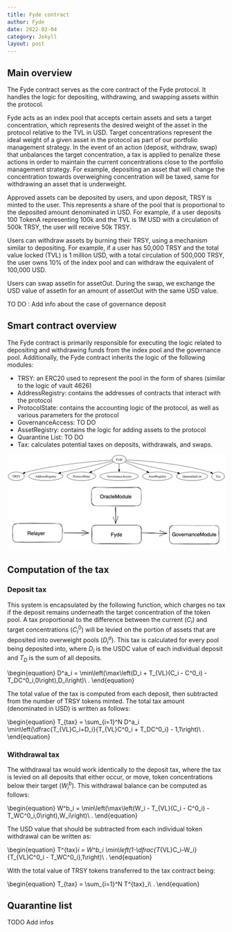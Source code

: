 ```yaml
---
title: Fyde contract
author: Fyde  
date: 2022-02-04
category: Jekyll
layout: post
---
```


## Main overview

The Fyde contract serves as the core contract of the Fyde protocol. It handles the logic for depositing, withdrawing, and swapping assets within the protocol.

Fyde acts as an index pool that accepts certain assets and sets a target concentration, which represents the desired weight of the asset in the protocol relative to the TVL in USD. Target concentrations represent the ideal weight of a given asset in the protocol as part of our portfolio management strategy. In the event of an action (deposit, withdraw, swap) that unbalances the target concentration, a tax is applied to penalize these actions in order to maintain the current concentrations close to the portfolio management strategy. For example, depositing an asset that will change the concentration towards overweighing concentration will be taxed, same for withdrawing an asset that is underweight.

Approved assets can be deposited by users, and upon deposit, TRSY is minted to the user. This represents a share of the pool that is proportional to the deposited amount denominated in USD. For example, if a user deposits 100 TokenA representing 100k and the TVL is 1M USD with a circulation of 500k TRSY, the user will receive 50k TRSY.

Users can withdraw assets by burning their TRSY, using a mechanism similar to depositing. For example, if a user has 50,000 TRSY and the total value locked (TVL) is 1 million USD, with a total circulation of 500,000 TRSY, the user owns 10% of the index pool and can withdraw the equivalent of 100,000 USD.

Users can swap assetIn for assetOut. During the swap, we exchange the USD value of assetIn for an amount of assetOut with the same USD value.


TO DO : Add info about the case of governance deposit


## Smart contract overview

The Fyde contract is primarily responsible for executing the logic related to depositing and withdrawing funds from the index pool and the governance pool. Additionally, the Fyde contract inherits the logic of the following modules:

- TRSY: an ERC20 used to represent the pool in the form of shares (similar to the logic of vault 4626)
- AddressRegistry: contains the addresses of contracts that interact with the protocol
- ProtocolState: contains the accounting logic of the protocol, as well as various parameters for the protocol
- GovernanceAccess: TO DO
- AssetRegistry: contains the logic for adding assets to the protocol
- Quarantine List: TO DO
- Tax: calculates potential taxes on deposits, withdrawals, and swaps.

![Fyde](/illustrations/Fyde.png)
![Architecture](/illustrations/ContractOverview.png)



## Computation of the tax 

### Deposit tax

This system is encapsulated by the following function, which charges no tax if the deposit remains underneath the target concentration of the token pool. A tax proportional to the difference between the current ($C_{i}$) and target concentrations ($C_{i}^0$) will be levied on the portion of assets that are deposited into overweight pools ($D_{i}^a$). This tax is calculated for every pool being deposited into, where $D_{i}$ is the USDC value of each individual deposit and $T_{D}$ is the sum of all deposits.

\begin{equation}
D^a_i = \min\left(\max\left(D_i + T_{VL}(C_i - C^0_i) - T_DC^0_i,0\right),D_i\right)\ .
\end{equation}

The total value of the tax is computed from each deposit, then subtracted from the number of TRSY tokens minted. The total tax amount (denominated in USD) is written as follows:

\begin{equation}
  T_{tax} = \sum_{i=1}^N D^a_i \min\left(\dfrac{T_{VL}C_i+D_i}{T_{VL}C^0_i + T_DC^0_i} - 1,1\right)\ .
\end{equation}

### Withdrawal tax

The withdrawal tax would work identically to the deposit tax, where the tax is levied on all deposits that either occur, or move, token concentrations below their target ($W_{i}^b$). This withdrawal balance can be computed as follows:

\begin{equation}
W^b_i = \min\left(\max\left(W_i -  T_{VL}(C_i - C^0_i) - T_WC^0_i,0\right),W_i\right)\ .
\end{equation}

The USD value that should be subtracted from each individual token withdrawal can be written as:

\begin{equation}
  T^{tax}_i = W^b_i \min\left(1-\dfrac{T_{VL}C_i-W_i}{T_{VL}C^0_i - T_WC^0_i},1\right)\ .
\end{equation}

With the total value of TRSY tokens transferred to the tax contract being:

\begin{equation}
  T_{tax} = \sum_{i=1}^N T^{tax}_i\ .
\end{equation}


## Quarantine list

TODO Add infos